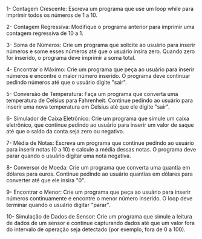 1- Contagem Crescente: Escreva um programa que use um loop while para imprimir todos os números de 1 a 10.

2- Contagem Regressiva: Modifique o programa anterior para imprimir uma contagem regressiva de 10 a 1.

3- Soma de Números: Crie um programa que solicite ao usuário para inserir números e some esses números até que o usuário insira zero. Quando zero for inserido, o programa deve imprimir a soma total.

4- Encontrar o Máximo: Crie um programa que peça ao usuário para inserir números e encontre o maior número inserido. O programa deve continuar pedindo números até que o usuário digite "sair".

5- Conversão de Temperatura: Faça um programa que converta uma temperatura de Celsius para Fahrenheit. Continue pedindo ao usuário para inserir uma nova temperatura em Celsius até que ele digite "sair".

6- Simulador de Caixa Eletrônico: Crie um programa que simule um caixa eletrônico, que continue pedindo ao usuário para inserir um valor de saque até que o saldo da conta seja zero ou negativo.

7- Média de Notas: Escreva um programa que continue pedindo ao usuário para inserir notas (0 a 10) e calcule a média dessas notas. O programa deve parar quando o usuário digitar uma nota negativa.

8- Conversor de Moeda: Crie um programa que converta uma quantia em dólares para euros. Continue pedindo ao usuário quantias em dólares para converter até que ele insira "0".

9- Encontrar o Menor: Crie um programa que peça ao usuário para inserir números continuamente e encontre o menor número inserido. O loop deve terminar quando o usuário digitar "parar".

10- Simulação de Dados de Sensor: Crie um programa que simule a leitura de dados de um sensor e continue capturando dados até que um valor fora do intervalo de operação seja detectado (por exemplo, fora de 0 a 100).
